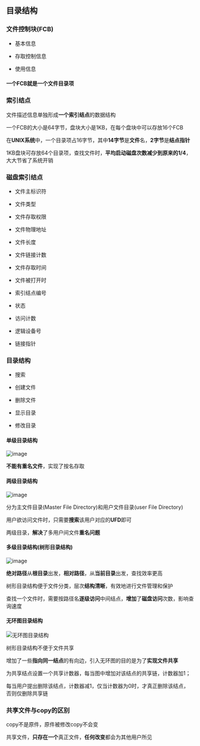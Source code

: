 ## 目录结构

### 文件控制块(FCB)

- 基本信息

- 存取控制信息

- 使用信息

#### 一个FCB就是一个文件目录项

### 索引结点

文件描述信息单独形成**一个索引结点**的数据结构

一个FCB的大小是64字节，盘块大小是1KB，在每个盘块中可以存放16个FCB

在**UNIX系统**中，一个目录项占16字节，其中**14字节**是**文件**名，**2字节**是**结点指针**

1KB盘块可存放64个目录项，查找文件时，**平均启动磁盘次数减少到原来的1/4**，大大节省了系统开销

### 磁盘索引结点

- 文件主标识符

- 文件类型

- 文件存取权限

- 文件物理地址

- 文件长度

- 文件链接计数

- 文件存取时间

- 文件被打开时

- 索引结点编号

- 状态

- 访问计数

- 逻辑设备号

- 链接指针

### 目录结构

- 搜索

- 创建文件

- 删除文件

- 显示目录

- 修改目录

#### 单级目录结构

![image](https://github.com/YC-L/Postgraduate-examination/blob/Operating-System/imgs/Single-level-directory-structure.png)

**不能有重名文件**，实现了按名存取

#### 两级目录结构

![image](https://github.com/YC-L/Postgraduate-examination/blob/Operating-System/imgs/Double-level-directory-structure.png)

分为主文件目录(Master File Directory)和用户文件目录(user File Directory)

用户欲访问文件时，只需要**搜索**该用户对应的**UFD**即可

两级目录，**解决**了多用户间文件**重名问题**

#### 多级目录结构(树形目录结构)

![image](https://github.com/YC-L/Postgraduate-examination/blob/Operating-System/imgs/Tree-directory-structure.png)

**绝对路径**从**根目录**出发，**相对路径**，从**当前目录**出发，查找效率更高

树形目录结构便于文件分类，层次**结构清晰**，有效地进行文件管理和保护

查找一个文件时，需要按路径名**逐级访问**中间结点，**增加**了**磁盘访问**次数，影响查询速度

#### 无环图目录结构

![无环图目录结构](https://github.com/YC-L/Postgraduate-examination/blob/Operating-System/imgs/%E5%9B%BE%E5%BD%A2%E7%9B%AE%E5%BD%95%E7%BB%93%E6%9E%84.png "无环图目录结构")

树形目录结构不便于文件共享

增加了一些**指向同一结点**的有向边，引入无环图的目的是为了**实现文件共享**

为共享结点设置一个共享计数器，每当图中增加对该结点的共享链，计数器加1；

每当用户提出删除该结点，计数器减1，仅当计数器为0时，才真正删除该结点，否则仅删除共享链

### 共享文件与copy的区别

copy不是原件，原件被修改copy不会变

共享文件，**只存在一个**真正文件，**任何改变**都会为其他用户所见

